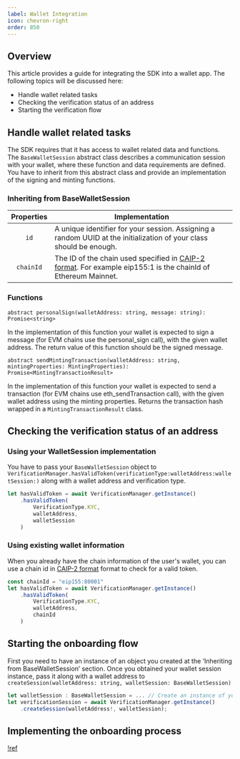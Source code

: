```yaml
---
label: Wallet Integration
icon: chevron-right
order: 850
---
```


## Overview

This article provides a guide for integrating the SDK into a wallet app.
The following topics will be discussed here:
- Handle wallet related tasks
- Checking the verification status of an address
- Starting the verification flow

## Handle wallet related tasks

The SDK requires that it has access to wallet related data and functions. The `BaseWalletSession` abstract class describes a communication session with your wallet, where these function and data requirements are defined. You have to inherit from this abstract class and provide an implementation of the signing and minting functions.

### Inheriting from BaseWalletSession

Properties   | Implementation
:--:    | ---
`id` | A unique identifier for your session. Assigning a random UUID at the initialization of your class should be enough.
`chainId` | The ID of the chain used specified in [CAIP-2 format](https://github.com/ChainAgnostic/CAIPs/blob/master/CAIPs/caip-2.md). For example eip155:1 is the chainId of Ethereum Mainnet.

### Functions

`abstract personalSign(walletAddress: string, message: string): Promise<string>`

In the implementation of this function your wallet is expected to sign a message (for EVM chains use the personal_sign call), with the given wallet address. The return value of this function should be the signed message.

`abstract sendMintingTransaction(walletAddress: string, mintingProperties: MintingProperties): Promise<MintingTransactionResult>`

In the implementation of this function your wallet is expected to send a transaction (for EVM chains use eth_sendTransaction call), with the given wallet address using the minting properties. Returns the transaction hash wrapped in a `MintingTransactionResult` class.

## Checking the verification status of an address

### Using your WalletSession implementation

You have to pass your `BaseWalletSession` object to `VerificationManager.hasValidToken(verificationType:walletAddress:walletSession:)` along with a wallet address and verification type.

```js
let hasValidToken = await VerificationManager.getInstance()
    .hasValidToken(
        VerificationType.KYC,
        walletAddress,
        walletSession
    )
```

### Using existing wallet information

When you already have the chain information of the user's wallet, you can use a chain id in [CAIP-2 format](https://github.com/ChainAgnostic/CAIPs/blob/master/CAIPs/caip-2.md) format to check for a valid token.

```js
const chainId = "eip155:80001"
let hasValidToken = await VerificationManager.getInstance()
    .hasValidToken(
        VerificationType.KYC,
        walletAddress,
        chainId
    )
```

## Starting the onboarding flow

First you need to have an instance of an object you created at the ‘Inheriting from BaseWalletSession’ section. Once you obtained your wallet session instance, pass it along with a wallet address to `createSession(walletAddress: string, walletSession: BaseWalletSession)`

```js
let walletSession : BaseWalletSession = ... // Create an instance of your BaseWalletSession’ implementation
let verificationSession = await VerificationManager.getInstance()
    .createSession(walletAddress!, walletSession);
```

## Implementing the onboarding process

[!ref](Onboarding.md)